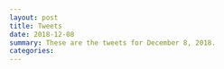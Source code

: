```yaml
---
layout: post
title: Tweets
date: 2018-12-08
summary: These are the tweets for December 8, 2018.
categories:
---
```


